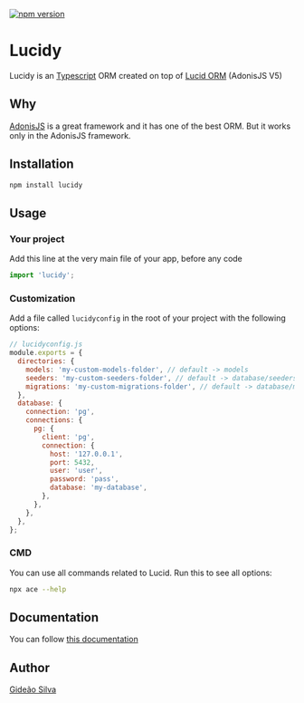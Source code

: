 [![npm version](https://img.shields.io/npm/v/lucidy.svg?style=flat)](https://www.npmjs.com/package/lucidy)

# Lucidy

Lucidy is an [Typescript](https://www.typescriptlang.org/) ORM created on top of [Lucid ORM](https://adonisjs.com/) (AdonisJS V5)

## Why

[AdonisJS](https://adonisjs.com/) is a great framework and it has one of the best ORM. But it works only in the AdonisJS framework.

## Installation

```sh
npm install lucidy
```

## Usage

### Your project

Add this line at the very main file of your app, before any code

```js
import 'lucidy';
```

### Customization

Add a file called `lucidyconfig` in the root of your project with the following options:

```js
// lucidyconfig.js
module.exports = {
  directories: {
    models: 'my-custom-models-folder', // default -> models
    seeders: 'my-custom-seeders-folder', // default -> database/seeders
    migrations: 'my-custom-migrations-folder', // default -> database/migrations
  },
  database: {
    connection: 'pg',
    connections: {
      pg: {
        client: 'pg',
        connection: {
          host: '127.0.0.1',
          port: 5432,
          user: 'user',
          password: 'pass',
          database: 'my-database',
        },
      },
    },
  },
};
```

### CMD

You can use all commands related to Lucid. Run this to see all options:

```sh
npx ace --help
```

## Documentation

You can follow [this documentation](https://preview.adonisjs.com/guides/database/introduction)

## Author

[Gideão Silva](https://github.com/gideaoms)
